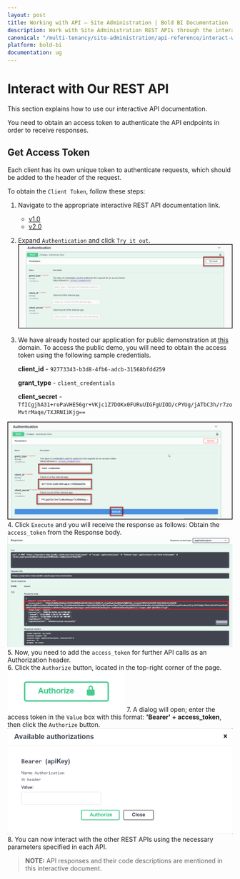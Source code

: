 ```yaml
---
layout: post
title: Working with API – Site Administration | Bold BI Documentation
description: Work with Site Administration REST APIs through the interactive API documentation. Just get the access token to authenticate the API endpoint and get the response.
canonical: "/multi-tenancy/site-administration/api-reference/interact-with-rest-api/"
platform: bold-bi
documentation: ug
---
```


# Interact with Our REST API

This section explains how to use our interactive API documentation.

You need to obtain an access token to authenticate the API endpoints in order to receive responses.

## Get Access Token
Each client has its own unique token to authenticate requests, which should be added to the header of the request.

To obtain the `Client Token`, follow these steps:

1. Navigate to the appropriate interactive REST API documentation link.
     * [v1.0](https://help.boldbi.com/site-administration/api-reference/v1.0/try-it-now/)
     * [v2.0](https://help.boldbi.com/site-administration/api-reference/v2.0/try-it-now/)
2. Expand `Authentication` and click `Try it out`.
![Authentication](/static/assets/rest-api-reference/images/site-administration/authentication.png)
3. We have already hosted our application for public demonstration at [this](https://onpremise-demo.boldbi.com/) domain. To access the public demo, you will need to obtain the access token using the following sample credentials.

     **client_id** - `92773343-b3d8-4fb6-adcb-31568bfdd259`

     **grant_type** - `client_credentials`

     **client_secret** - `TfICgjhA31+roPaVHE56gr+VKjc1Z7DOKx0FURuUIGFgUIOD/cPYUg/jATbC3h/r7zoMvtrMaqe/TXJRNIiKjg==`
     
![Demo credential](/static/assets/rest-api-reference/images/site-administration/demo-credential.png)
4. Click `Execute` and you will receive the response as follows: Obtain the `access_token` from the Response body.
![Response](/static/assets/rest-api-reference/images/site-administration/demo-response.png)
5. Now, you need to add the `access_token` for further API calls as an Authorization header.<br/>
6. Click the `Authorize` button, located in the top-right corner of the page.
![Authorize button](/static/assets/rest-api-reference/images/site-administration/authorize-button.png)
7. A dialog will open; enter the access token in the `Value` box with this format: **'Bearer' + access_token**, then click the `Authorize` button.
![Authorize dialog](/static/assets/rest-api-reference/images/site-administration/authorization-dialog.png)
8. You can now interact with the other REST APIs using the necessary parameters specified in each API.

> **NOTE:**  API responses and their code descriptions are mentioned in this interactive document.
